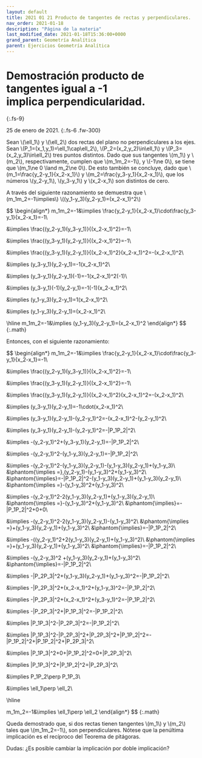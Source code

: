 ```yaml
---
layout: default
title: 2021 01 21 Producto de tangentes de rectas y perpendiculares.
nav_order: 2021-01-18
description: "Página de la materia"
last_modified_date: 2021-01-18T15:36:00+0000
grand_parent: Geometría Analítica
parent: Ejercicios Geometría Analítica
---
```


# Demostración producto de tangentes igual a -1 implica&nbsp;<span class="deg-sitio deg-sitio-texto">perpendicularidad.</span>
{:.fs-9}

25 de enero de 2021.
{:.fs-6 .fw-300}

Sean \\(\ell_1\\) y \\(\ell_2\\) dos rectas del plano no perpendiculares a los ejes. Sean \\(P_1=(x_1,y_1)=\ell_1\cap\ell_2\\), \\(P_2=(x_2,y_2)\in\ell_1\\) y \\(P_3=(x_2,y_3)\in\ell_2\\) tres puntos distintos. Dado que sus tangentes \\(m_1\\) y \\(m_2\\), respectivamente, cumplen que \\(m_1m_2=-1\\), y \\(-1\ne 0\\), se tiene que \\(m_1\ne 0 \land m_2\ne 0\\). De esto también se concluye, dado que \\(m_1=\frac{y_2-y_1}{x_2-x_1}\\) y \\(m_2=\frac{y_3-y_1}{x_2-x_1}\\), que los números \\(y_2-y_1\\), \\(y_3-y_1\\) y \\(x_2-x_1\\) son distintos de cero.

A través del siguiente razonamiento se demuestra que \\(m_1m_2=-1\implies\\) \\((y_1-y_3)(y_2-y_1)=(x_2-x_1)^2\\)

$$
\begin{align*}
m_1m_2=-1&\implies \frac{y_2-y_1}{x_2-x_1}\cdot\frac{y_3-y_1}{x_2-x_1}=-1\\

&\implies \frac{(y_2-y_1)(y_3-y_1)}{(x_2-x_1)^2}=-1\\

&\implies \frac{(y_3-y_1)(y_2-y_1)}{(x_2-x_1)^2}=-1\\

&\implies \frac{(y_3-y_1)(y_2-y_1)}{(x_2-x_1)^2}(x_2-x_1)^2=-(x_2-x_1)^2\\

&\implies (y_3-y_1)(y_2-y_1)=-1(x_2-x_1)^2\\

&\implies (y_3-y_1)(y_2-y_1)(-1)=-1(x_2-x_1)^2(-1)\\

&\implies (y_3-y_1)(-1)(y_2-y_1)=-1(-1)(x_2-x_1)^2\\

&\implies (y_1-y_3)(y_2-y_1)=1(x_2-x_1)^2\\

&\implies (y_1-y_3)(y_2-y_1)=(x_2-x_1)^2\\

\hline
m_1m_2=-1&\implies (y_1-y_3)(y_2-y_1)=(x_2-x_1)^2
\end{align*}
$$
{:.math}

Entonces, con el siguiente razonamiento:

$$
\begin{align*}
m_1m_2=-1&\implies \frac{y_2-y_1}{x_2-x_1}\cdot\frac{y_3-y_1}{x_2-x_1}=-1\\

&\implies \frac{(y_2-y_1)(y_3-y_1)}{(x_2-x_1)^2}=-1\\

&\implies \frac{(y_3-y_1)(y_2-y_1)}{(x_2-x_1)^2}=-1\\

&\implies \frac{(y_3-y_1)(y_2-y_1)}{(x_2-x_1)^2}(x_2-x_1)^2=-(x_2-x_1)^2\\

&\implies (y_3-y_1)(y_2-y_1)=-1\cdot(x_2-x_1)^2\\

&\implies  (y_3-y_1)(y_2-y_1)-(y_2-y_1)^2=-(x_2-x_1)^2-(y_2-y_1)^2\\

&\implies (y_3-y_1)(y_2-y_1)-(y_2-y_1)^2=-|P_1P_2|^2\\

&\implies -(y_2-y_1)^2+(y_3-y_1)(y_2-y_1)=-|P_1P_2|^2\\

&\implies -(y_2-y_1)^2-(y_1-y_3)(y_2-y_1)=-|P_1P_2|^2\\

&\implies -(y_2-y_1)^2-(y_1-y_3)(y_2-y_1)-(y_1-y_3)(y_2-y_1)+(y_1-y_3)\\
&\phantom{\implies =}\,(y_2-y_1)-(y_1-y_3)^2+(y_1-y_3)^2\\
&\phantom{\implies}=-|P_1P_2|^2-(y_1-y_3)(y_2-y_1)+(y_1-y_3)(y_2-y_1)\\
&\phantom{\implies =}-(y_1-y_3)^2+(y_1-y_3)^2\\

&\implies -(y_2-y_1)^2-2(y_1-y_3)(y_2-y_1)+(y_1-y_3)(y_2-y_1)\\
&\phantom{\implies =}-(y_1-y_3)^2+(y_1-y_3)^2\\
&\phantom{\implies}=-|P_1P_2|^2+0+0\\

&\implies -(y_2-y_1)^2-2(y_1-y_3)(y_2-y_1)-(y_1-y_3)^2\\
&\phantom{\implies =}+(y_1-y_3)(y_2-y_1)+(y_1-y_3)^2\\
&\phantom{\implies}=-|P_1P_2|^2\\

&\implies -((y_2-y_1)^2+2(y_1-y_3)(y_2-y_1)+(y_1-y_3)^2)\\
&\phantom{\implies =}+(y_1-y_3)(y_2-y_1)+(y_1-y_3)^2\\
&\phantom{\implies}=-|P_1P_2|^2\\

&\implies -(y_2-y_3)^2 +(y_1-y_3)(y_2-y_1)+(y_1-y_3)^2\\
&\phantom{\implies}=-|P_1P_2|^2\\

&\implies -|P_2P_3|^2+(y_1-y_3)(y_2-y_1)+(y_1-y_3)^2=-|P_1P_2|^2\\

&\implies -|P_2P_3|^2+(x_2-x_1)^2+(y_1-y_3)^2=-|P_1P_2|^2\\

&\implies -|P_2P_3|^2+(x_2-x_1)^2+(y_3-y_1)^2=-|P_1P_2|^2\\

&\implies -|P_2P_3|^2+|P_1P_3|^2=-|P_1P_2|^2\\

&\implies |P_1P_3|^2-|P_2P_3|^2=-|P_1P_2|^2\\

&\implies |P_1P_3|^2-|P_2P_3|^2+|P_2P_3|^2+|P_1P_2|^2=-|P_1P_2|^2+|P_1P_2|^2+|P_2P_3|^2\\

&\implies |P_1P_3|^2+0+|P_1P_2|^2=0+|P_2P_3|^2\\

&\implies |P_1P_3|^2+|P_1P_2|^2=|P_2P_3|^2\\

&\implies P_1P_2\perp P_1P_3\\

&\implies \ell_1\perp \ell_2\\

\hline

m_1m_2=-1&\implies \ell_1\perp \ell_2
\end{align*}
$$
{:.math}

Queda demostrado que, si dos rectas tienen tangentes \\(m_1\\) y \\(m_2\\) tales que \\(m_1m_2=-1\\), son perpendiculares. Nótese que la penúltima implicación es el recíproco del Teorema de pitágoras.

Dudas: ¿Es posible cambiar la implicación por doble implicación?


